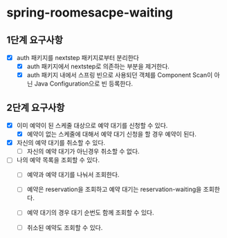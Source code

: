 # spring-roomesacpe-waiting

## 1단계 요구사항

* [x] auth 패키지를 nextstep 패키지로부터 분리한다
  * [x] auth 패키지에서 nextstep로 의존하는 부분을 제거한다.
  * [x] auth 패키지 내에서 스프링 빈으로 사용되던 객체를 Component Scan이 아닌 Java Configuration으로 빈 등록한다.

## 2단계 요구사항

* [x] 이미 예약이 된 스케줄 대상으로 예약 대기를 신청할 수 있다.
  * [x] 예약이 없는 스케줄에 대해서 예약 대기 신청을 할 경우 예약이 된다.
* [x] 자신의 예약 대기를 취소할 수 있다.
  * [ ] 자신의 예약 대기가 아닌경우 취소할 수 없다.
* [ ] 나의 예약 목록을 조회할 수 있다.
  * [ ] 예약과 예약 대기를 나눠서 조회한다.
  * [ ] 예약은 reservation을 조회하고 예약 대기는 reservation-waiting을 조회한다.
  * [ ] 예약 대기의 경우 대기 순번도 함께 조회할 수 있다.
  * [ ] 취소된 예약도 조회할 수 있다.



